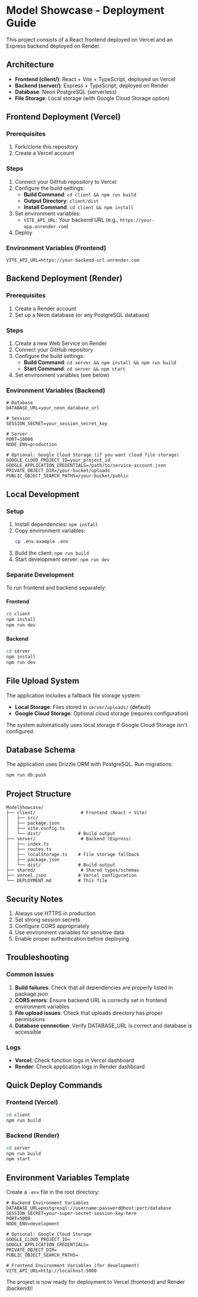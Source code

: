 # Model Showcase - Deployment Guide

This project consists of a React frontend deployed on Vercel and an Express backend deployed on Render.

## Architecture

- **Frontend (client/)**: React + Vite + TypeScript, deployed on Vercel
- **Backend (server/)**: Express + TypeScript, deployed on Render
- **Database**: Neon PostgreSQL (serverless)
- **File Storage**: Local storage (with Google Cloud Storage option)

## Frontend Deployment (Vercel)

### Prerequisites
1. Fork/clone this repository
2. Create a Vercel account

### Steps
1. Connect your GitHub repository to Vercel
2. Configure the build settings:
   - **Build Command**: `cd client && npm run build`
   - **Output Directory**: `client/dist`
   - **Install Command**: `cd client && npm install`
3. Set environment variables:
   - `VITE_API_URL`: Your backend URL (e.g., `https://your-app.onrender.com`)
4. Deploy

### Environment Variables (Frontend)
```
VITE_API_URL=https://your-backend-url.onrender.com
```

## Backend Deployment (Render)

### Prerequisites
1. Create a Render account
2. Set up a Neon database (or any PostgreSQL database)

### Steps
1. Create a new Web Service on Render
2. Connect your GitHub repository
3. Configure the build settings:
   - **Build Command**: `cd server && npm install && npm run build`
   - **Start Command**: `cd server && npm start`
4. Set environment variables (see below)

### Environment Variables (Backend)
```
# Database
DATABASE_URL=your_neon_database_url

# Session
SESSION_SECRET=your_session_secret_key

# Server
PORT=10000
NODE_ENV=production

# Optional: Google Cloud Storage (if you want cloud file storage)
GOOGLE_CLOUD_PROJECT_ID=your_project_id
GOOGLE_APPLICATION_CREDENTIALS=/path/to/service-account.json
PRIVATE_OBJECT_DIR=/your-bucket/uploads
PUBLIC_OBJECT_SEARCH_PATHS=/your-bucket/public
```

## Local Development

### Setup
1. Install dependencies: `npm install`
2. Copy environment variables:
   ```bash
   cp .env.example .env
   ```
3. Build the client: `npm run build`
4. Start development server: `npm run dev`

### Separate Development
To run frontend and backend separately:

#### Frontend
```bash
cd client
npm install
npm run dev
```

#### Backend
```bash
cd server
npm install
npm run dev
```

## File Upload System

The application includes a fallback file storage system:
- **Local Storage**: Files stored in `server/uploads/` (default)
- **Google Cloud Storage**: Optional cloud storage (requires configuration)

The system automatically uses local storage if Google Cloud Storage isn't configured.

## Database Schema

The application uses Drizzle ORM with PostgreSQL. Run migrations:
```bash
npm run db:push
```

## Project Structure

```
ModelShowcase/
├── client/                 # Frontend (React + Vite)
│   ├── src/
│   ├── package.json
│   ├── vite.config.ts
│   └── dist/              # Build output
├── server/                 # Backend (Express)
│   ├── index.ts
│   ├── routes.ts
│   ├── localStorage.ts    # File storage fallback
│   ├── package.json
│   └── dist/              # Build output
├── shared/                 # Shared types/schemas
├── vercel.json            # Vercel configuration
└── DEPLOYMENT.md          # This file
```

## Security Notes

1. Always use HTTPS in production
2. Set strong session secrets
3. Configure CORS appropriately
4. Use environment variables for sensitive data
5. Enable proper authentication before deploying

## Troubleshooting

### Common Issues
1. **Build failures**: Check that all dependencies are properly listed in package.json
2. **CORS errors**: Ensure backend URL is correctly set in frontend environment variables
3. **File upload issues**: Check that uploads directory has proper permissions
4. **Database connection**: Verify DATABASE_URL is correct and database is accessible

### Logs
- **Vercel**: Check function logs in Vercel dashboard
- **Render**: Check application logs in Render dashboard

## Quick Deploy Commands

### Frontend (Vercel)
```bash
cd client
npm run build
```

### Backend (Render)
```bash
cd server
npm run build
npm start
```

## Environment Variables Template

Create a `.env` file in the root directory:

```env
# Backend Environment Variables
DATABASE_URL=postgresql://username:password@host:port/database
SESSION_SECRET=your-super-secret-session-key-here
PORT=5000
NODE_ENV=development

# Optional: Google Cloud Storage
GOOGLE_CLOUD_PROJECT_ID=
GOOGLE_APPLICATION_CREDENTIALS=
PRIVATE_OBJECT_DIR=
PUBLIC_OBJECT_SEARCH_PATHS=

# Frontend Environment Variables (for development)
VITE_API_URL=http://localhost:5000
```

The project is now ready for deployment to Vercel (frontend) and Render (backend)!
